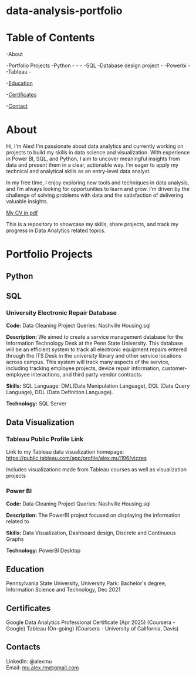 # data-analysis-portfolio

# Table of Contents

-About

-Portfolio Projects
  -Python
    -
    -
    -
  -SQL
    -Database design project
    - 
  -Powerbi
    - 
  -Tableau
    -

-[Education](#education)

-[Certificates](#certificates)

-[Contact](#contacts)

# About

Hi, I’m Alex! I’m passionate about data analytics and currently working on projects to build my skills in data science and visualization. With experience in Power BI, SQL, and Python, I aim to uncover meaningful insights from data and present them in a clear, actionable way. I’m eager to apply my technical and analytical skills as an entry-level data analyst.

In my free time, I enjoy exploring new tools and techniques in data analysis, and I’m always looking for opportunities to learn and grow. I’m driven by the challenge of solving problems with data and the satisfaction of delivering valuable insights.

[My CV in pdf](path/to/your-cv.pdf)

This is a repository to showcase my skills, share projects, and track my progress in Data Analytics related topics.


# Portfolio Projects

## Python





## SQL

### University Electronic Repair Database

**Code:** Data Cleaning Project Queries: Nashville Housing.sql

**Description:** We aimed to create a service management database for the Information Technology Desk at the Penn State University. This database will be an efficient system to track all electronic equipment repairs entered through the ITS Desk in the university library and other service locations across campus. This system will track many aspects of the service, including tracking employee projects, device repair information, customer-employee interactions, and third party vendor contracts.

**Skills:** SQL Language: DML(Data Manipulation Language), DQL (Data Query Language), DDL (Data Definition Language).

**Technology:** SQL Server

## Data Visualization

### Tableau Public Profile Link
Link to my Tableau data visualization homepage: https://public.tableau.com/app/profile/alex.mu1196/vizzes

Includes visualizations made from Tableau courses as well as visualization projects


### Power BI

**Code:** Data Cleaning Project Queries: Nashville Housing.sql

**Description:** The PowerBI project focused on displaying the information related to 

**Skills:** Data Visualization, Dashboard design, Discrete and Continuous Graphs

**Technology:** PowerBI Desktop



## Education
Pennsylvania State University, University Park: Bachelor's degree, Information Science and Technology, Dec 2021

## Certificates
Google Data Analytics Professional Certificate (Apr 2025) (Coursera - Google)
Tableau (On-going) (Coursera - University of California, Davis)


## Contacts
LinkedIn: @alexmu <br>
Email: mu.alex.rm@gmail.com